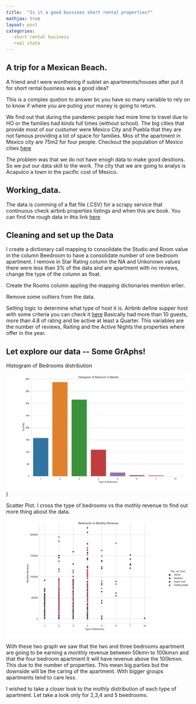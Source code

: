 ```yaml
---
title:  "Is it a good bussines short rental properties?"
mathjax: true
layout: post
categories:
  -short rental business
  -real state
---
```


## A trip for a Mexican Beach.

A friend and I were wonthering if sublet an apartments/houses after put it for short rental business was a good idea? 

This is a complex qustion to answer bc you have so many variable to rely on to know if where you are puting your money is going to return. 

We find out that during the pandemic people had more time to travel due to HO or the families had kinds full times (without school). The big cities that provide most of our custumer were Mexico City and Puebla that they are not famous providing a lot of space for families. Mos of the apartment in Mexico city are 75m2 for four people. Checkout the population of Mexico cities [here](https://en.wikipedia.org/wiki/List_of_cities_in_Mexico)

The problem was that we do not have enogh data to make good desitions. So we put our data skill to the work. The city that we are going to analys is Acapulco a town in the pacific cost of Mexico.

## Working_data.

The data is comming of a flat file (.CSV) for a scrapy service that continuous check airbnb properties listings and when this are book. You can find the rough data in this link [here](https://github.com/Vicsolorz/vicsolorz.github.io/blob/master/_data/font-awesome/available_listings_table.csv)

## Cleaning and set up the Data 

I create a dictionary call mapping to consolidate the Studio and Room value in the column Beedroom to have a consolidate number of one bedroom apartment. I remove in Star Rating column the NA and Unkonown values there were less than 3% of the data and are apartment with no reviews, change the type of the column as float. 

Create the Rooms column appling the mapping dictionaries mention erlier. 

Remove some outliers from the data. 

Setting logic to determine what type of host it is. Airbnb define supper host with some criteria you can check it [here](https://www.airbnb.mx/superhost/terms) Basically had more than 10 guests, more than 4.8 of rating and be active at least a Quarter. This variables are the number of reviews, Raiting and the Active Nights the properties where offer in the year. 

## Let explore our data -- Some GrAphs! 

Histogram of Bedrooms distribution 

![Hist_BR](/assets/Hist_BR.png)) 

Scatter Plot. I cross the type of bedrooms vs the mothly revenue to find out more thing about the data. 

![Scatter](/assets/scatter_BR_RevMonth.png)

With these two graph we saw that the two and three bedrooms apartment are going to be earning a monthly revenue between 50kmn to 100kmxn and that the four bedroom apartment It will have revenue above the 100kmxn. This due to the number of properties. This mean big parties but the downside will be the caring of the apartment. With bigger groups apartments tend to care less. 

I wished to take a closer look to the mothly distribution of each type of apartment. Let take a look only for 2,3,4 and 5 beedrooms. 




